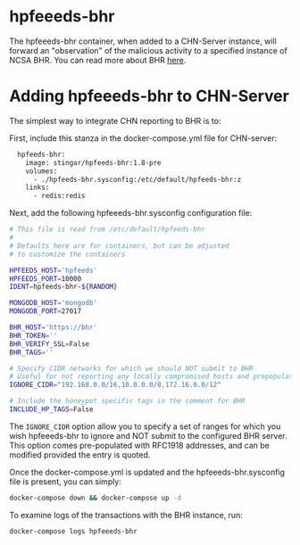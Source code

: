 hpfeeeds-bhr
=============
The hpfeeeds-bhr container, when added to a CHN-Server instance, will forward 
an "observation" of the malicious activity to a specified instance of NCSA BHR. You can read more about BHR [here](https://github.com/ncsa/bhr-site).

# Adding hpfeeeds-bhr to CHN-Server
The simplest way to integrate CHN reporting to BHR is to:

First, include this stanza in the docker-compose.yml file for CHN-server:
```dockerfile
  hpfeeds-bhr:
    image: stingar/hpfeeds-bhr:1.8-pre
    volumes:
      - ./hpfeeds-bhr.sysconfig:/etc/default/hpfeeds-bhr:z
    links:
      - redis:redis
```
Next, add the following hpfeeeds-bhr.sysconfig configuration file:
```bash
# This file is read from /etc/default/hpfeeds-bhr
#
# Defaults here are for containers, but can be adjusted
# to customize the containers

HPFEEDS_HOST='hpfeeds'
HPFEEDS_PORT=10000
IDENT=hpfeeds-bhr-${RANDOM}

MONGODB_HOST='mongodb'
MONGODB_PORT=27017

BHR_HOST='https://bhr'
BHR_TOKEN=''
BHR_VERIFY_SSL=False
BHR_TAGS=''

# Specify CIDR networks for which we should NOT submit to BHR
# Useful for not reporting any locally compromised hosts and prepopulated with RFC1918 addresses
IGNORE_CIDR="192.168.0.0/16,10.0.0.0/8,172.16.0.0/12"

# Include the honeypot specific tags in the comment for BHR
INCLUDE_HP_TAGS=False
```
The `IGNORE_CIDR` option allow you to specify a set of ranges for which you wish hpfeeeds-bhr to ignore and NOT submit
 to the configured BHR server. This option comes pre-populated with RFC1918 addresses, and can be modified provided 
 the entry is quoted. 

Once the docker-compose.yml is updated and the hpfeeeds-bhr.sysconfig file is 
present, you can simply:

```bash
docker-compose down && docker-compose up -d
```
To examine logs of the transactions with the BHR instance, run:

```bash
docker-compose logs hpfeeeds-bhr
```
